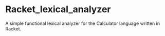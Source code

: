 # Racket_lexical_analyzer
A simple functional lexical analyzer for the Calculator language written in Racket. 
